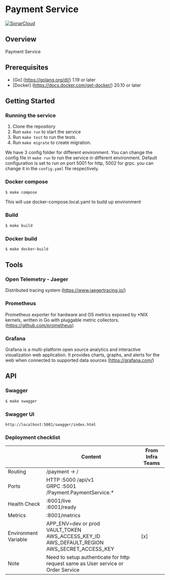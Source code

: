 # Payment Service

[![SonarCloud](https://sonarcloud.io/images/project_badges/sonarcloud-white.svg)](https://sonarcloud.io/summary/new_code?id=gogovan_ggx-kr-Payment-service)

## Overview
Payment Service 
## Prerequisites
- [Go] (https://golang.org/dl/) 1.19 or later
- [Docker] (https://docs.docker.com/get-docker/) 20.10 or later

## Getting Started

### Running the service
1. Clone the repository
2. Run `make run` to start the service
3. Run `make test` to run the tests.
4. Run `make migrate` to create migration.

We have 3 config folder for different environment. You can change the config file in `make run` to run the service in different environment.
Default configuration is set to run on port 5001 for http, 5002 for grpc. you can change it in the `config.yaml` file respectively.

### Docker compose
```bash
$ make compose
```
This will use docker-compose.local.yaml to build up environment

### Build
```bash
$ make build
```
### Docker build
```bash
$ make docker-build
```

## Tools
### Open Telemetry - Jaeger
Distributed tracing system
(https://www.jaegertracing.io/)
### Prometheus
Prometheus exporter for hardware and OS metrics exposed by *NIX kernels, written in Go with pluggable metric collectors.
(https://github.com/prometheus)
### Grafana
Grafana is a multi-platform open source analytics and interactive visualization web application. It provides charts, graphs, and alerts for the web when connected to supported data sources
(https://grafana.com/)
## API
### Swagger
```bash
$ make swagger
```
### Swagger UI
```link
http://localhost:5001/swagger/index.html
```


### Deployment checklist
|                      | Content                                                                                                    | From Infra Teams |
|----------------------|------------------------------------------------------------------------------------------------------------|------------------|
| Routing              | /payment -> /                                                                                              |                  |
| Ports                | HTTP :5000 /api/v1<br/> GRPC :5001 /Payment.PaymentService.*                                               |                  |
| Health Check         | :6001/live <br> :6001/ready                                                                                |                  |
| Metrics              | :8001/metrics                                                                                              |                  |
| Environment Variable | APP_ENV=dev or prod<br/>VAULT_TOKEN<br/>AWS_ACCESS_KEY_ID<br/>AWS_DEFAULT_REGION<br/>AWS_SECRET_ACCESS_KEY | [x]              |
| Note                 | Need to setup authenticate for http request same as User service or Order Service                          |                  |
